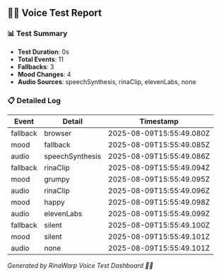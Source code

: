 ## 🧜‍♀️ Voice Test Report

### 📊 Test Summary
- **Test Duration**: 0s
- **Total Events**: 11
- **Fallbacks**: 3
- **Mood Changes**: 4
- **Audio Sources**: speechSynthesis, rinaClip, elevenLabs, none

### 📋 Detailed Log
| Event | Detail | Timestamp |
|-------|--------|-----------|
| fallback | browser | 2025-08-09T15:55:49.080Z |
| mood | fallback | 2025-08-09T15:55:49.085Z |
| audio | speechSynthesis | 2025-08-09T15:55:49.086Z |
| fallback | rinaClip | 2025-08-09T15:55:49.094Z |
| mood | grumpy | 2025-08-09T15:55:49.095Z |
| audio | rinaClip | 2025-08-09T15:55:49.096Z |
| mood | happy | 2025-08-09T15:55:49.098Z |
| audio | elevenLabs | 2025-08-09T15:55:49.099Z |
| fallback | silent | 2025-08-09T15:55:49.100Z |
| mood | silent | 2025-08-09T15:55:49.101Z |
| audio | none | 2025-08-09T15:55:49.101Z |

_Generated by RinaWarp Voice Test Dashboard 🧜‍♀️_